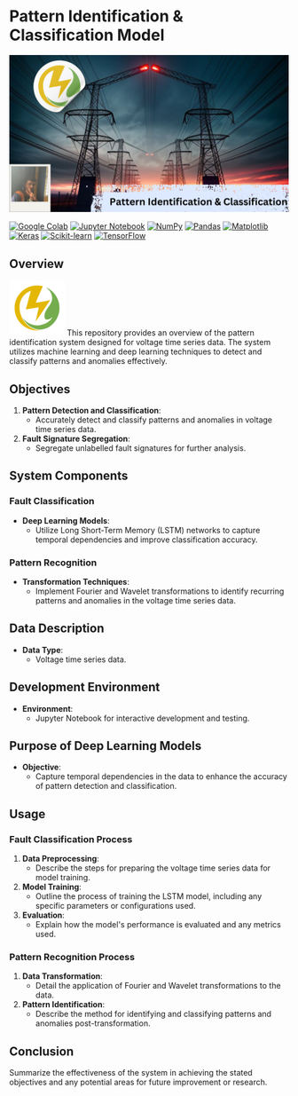 # Pattern Identification & Classification Model

<img src="https://github.com/Anish202020/Grid-India-Last-Year-Internship-Project/blob/main/Materials/Transmission%20Fault%20Lines.png">

[![Google Colab](https://img.shields.io/badge/Google%20Colab-F9AB00?style=for-the-badge&logo=googlecolab&logoColor=white)](https://colab.research.google.com/)
[![Jupyter Notebook](https://img.shields.io/badge/Jupyter%20Notebook-F37626?style=for-the-badge&logo=jupyter&logoColor=white)](https://jupyter.org/)
[![NumPy](https://img.shields.io/badge/NumPy-013243?style=for-the-badge&logo=numpy&logoColor=white)](https://numpy.org/)
[![Pandas](https://img.shields.io/badge/Pandas-150458?style=for-the-badge&logo=pandas&logoColor=white)](https://pandas.pydata.org/)
[![Matplotlib](https://img.shields.io/badge/Matplotlib-003B57?style=for-the-badge&logo=matplotlib&logoColor=white)](https://matplotlib.org/)
[![Keras](https://img.shields.io/badge/Keras-D00000?style=for-the-badge&logo=keras&logoColor=white)](https://keras.io/)
[![Scikit-learn](https://img.shields.io/badge/Scikit--learn-F7931E?style=for-the-badge&logo=scikit-learn&logoColor=white)](https://scikit-learn.org/)
[![TensorFlow](https://img.shields.io/badge/TensorFlow-FF6F20?style=for-the-badge&logo=tensorflow&logoColor=white)](https://www.tensorflow.org/)

## Overview
<img src="https://github.com/Anish202020/Grid-India-Last-Year-Internship-Project/blob/main/Materials/Logos.png" width="100" alt="logos">
This repository provides an overview of the pattern identification system designed for voltage time series data. The system utilizes machine learning and deep learning techniques to detect and classify patterns and anomalies effectively.

## Objectives
1. **Pattern Detection and Classification**: 
    - Accurately detect and classify patterns and anomalies in voltage time series data.
2. **Fault Signature Segregation**: 
    - Segregate unlabelled fault signatures for further analysis.
## System Components
### Fault Classification
- **Deep Learning Models**: 
    - Utilize Long Short-Term Memory (LSTM) networks to capture temporal dependencies and improve classification accuracy.
### Pattern Recognition
- **Transformation Techniques**: 
    - Implement Fourier and Wavelet transformations to identify recurring patterns and anomalies in the voltage time series data.
## Data Description
- **Data Type**: 
    - Voltage time series data.
## Development Environment
- **Environment**: 
    - Jupyter Notebook for interactive development and testing.
## Purpose of Deep Learning Models
- **Objective**: 
    - Capture temporal dependencies in the data to enhance the accuracy of pattern detection and classification.
## Usage
### Fault Classification Process
1. **Data Preprocessing**: 
    - Describe the steps for preparing the voltage time series data for model training.
2. **Model Training**: 
    - Outline the process of training the LSTM model, including any specific parameters or configurations used.
3. **Evaluation**: 
    - Explain how the model's performance is evaluated and any metrics used.
### Pattern Recognition Process
1. **Data Transformation**: 
    - Detail the application of Fourier and Wavelet transformations to the data.
2. **Pattern Identification**: 
    - Describe the method for identifying and classifying patterns and anomalies post-transformation.
## Conclusion
Summarize the effectiveness of the system in achieving the stated objectives and any potential areas for future improvement or research.

